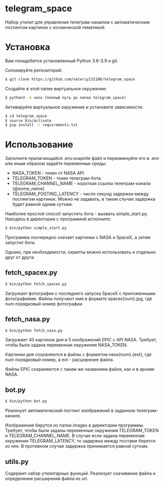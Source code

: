 # telegram_space
Набор утилит для управления телеграм-каналом с автоматическим постингом картинок с космической тематикой.

# Установка
Вам понадобится установленный Python 3.6-3.9 и git.

Склонируйте репозиторий:
```bash
$ git clone https://github.com/valeriy131100/telegram_space
```

Создайте в этой папке виртуальное окружение:
```bash
$ python3 -m venv [полный путь до папки telegram_space]
```

Активируйте виртуальное окружение и установите зависимости:
```bash
$ cd telegram_space
$ source bin/activate
$ pip install -r requirements.txt
```
# Использование
Заполните прилагающийся .env.exapmle файл и переименуйте его в .env или иным образом задайте переменные среды:
* NASA_TOKEN - токен от NASA API.
* TELEGRAM_TOKEN - токен телеграм-бота.
* TELEGRAM_CHANNEL_NAME - короткая ссылка телеграм-канала (@some_name).
* TELEGRAM_POSTING_LATENCY - число секунд задержки между постингом картинок. Можно не задавать, в таком случае задержка будет равной одним суткам.

Наиболее простой способ запустить бота - вызвать simple_start.py. Находясь в директории с программой исполните:
```bash
$ bin/python simple_start.py
```

Программа поочередно скачает картинки с NASA и SpaceX, а затем запустит бота.

Однако, при необходимости, скрипты можно использовать и отдельно друг от друга:

## fetch_spacex.py
```bash
$ bin/python fetch_spacex.py
```
Загружает фотографии с последнего запуска SpaceX с приложенными фотографиями. Файлы получают имя в формате spacex{num}.jpg, где num порядковый номер фотографии.

## fetch_nasa.py
```bash
$ bin/python fetch_nasa.py
```
Загружает 40 картинок дня и 5 изображений EPIC с API NASA. Требует, чтобы была задана переменная окружения NASA_TOKEN.

Картинки дня сохраняются в файлы с форматом nasa{num}.{ext}, где num порядковый номер, а ext - расширение файла.

Файлы EPIC сохраняются с таким же названием файла, как и в архиве NASA.

## bot.py
```bash
$ bin/python bot.py
```
Реализует автоматический постинг изображений в заданном телеграм-канале.

Изображения берутся из папки images в директории программы.
Требует, чтобы были заданы переменные окружения TELEGRAM_TOKEN и TELEGRAM_CHANNEL_NAME. В случае если задана переменная окружения TELEGRAM_LATENCY, то задержка между постами берется из нее. В противном случае задержка принимается равной суткам.


## utils.py
Содержит набор утилитарных функций. Реализует скачивание файла и определение расширения файла из url.